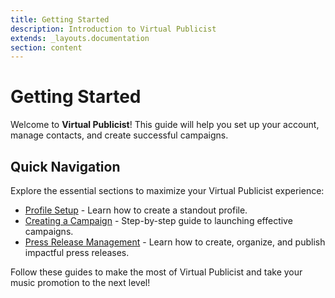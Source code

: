 ```yaml
---
title: Getting Started
description: Introduction to Virtual Publicist
extends: _layouts.documentation
section: content
---
```

# Getting Started

Welcome to **Virtual Publicist**! This guide will help you set up your account, manage contacts, and create successful campaigns.

## Quick Navigation
Explore the essential sections to maximize your Virtual Publicist experience:

- [Profile Setup]($page->link('/docs/creating-artist-profile')) - Learn how to create a standout profile.
- [Creating a Campaign](/docs/campaign-creation) - Step-by-step guide to launching effective campaigns.
- [Press Release Management](/docs/press-release) - Learn how to create, organize, and publish impactful press releases.

Follow these guides to make the most of Virtual Publicist and take your music promotion to the next level!

